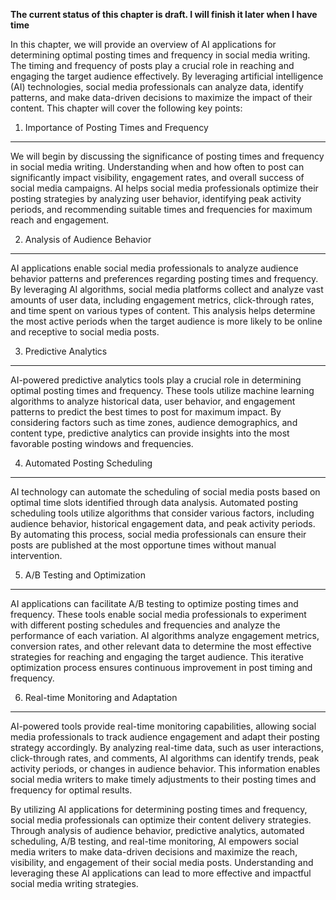 **The current status of this chapter is draft. I will finish it later when I have time**

In this chapter, we will provide an overview of AI applications for determining optimal posting times and frequency in social media writing. The timing and frequency of posts play a crucial role in reaching and engaging the target audience effectively. By leveraging artificial intelligence (AI) technologies, social media professionals can analyze data, identify patterns, and make data-driven decisions to maximize the impact of their content. This chapter will cover the following key points:

1. Importance of Posting Times and Frequency
--------------------------------------------

We will begin by discussing the significance of posting times and frequency in social media writing. Understanding when and how often to post can significantly impact visibility, engagement rates, and overall success of social media campaigns. AI helps social media professionals optimize their posting strategies by analyzing user behavior, identifying peak activity periods, and recommending suitable times and frequencies for maximum reach and engagement.

2. Analysis of Audience Behavior
--------------------------------

AI applications enable social media professionals to analyze audience behavior patterns and preferences regarding posting times and frequency. By leveraging AI algorithms, social media platforms collect and analyze vast amounts of user data, including engagement metrics, click-through rates, and time spent on various types of content. This analysis helps determine the most active periods when the target audience is more likely to be online and receptive to social media posts.

3. Predictive Analytics
-----------------------

AI-powered predictive analytics tools play a crucial role in determining optimal posting times and frequency. These tools utilize machine learning algorithms to analyze historical data, user behavior, and engagement patterns to predict the best times to post for maximum impact. By considering factors such as time zones, audience demographics, and content type, predictive analytics can provide insights into the most favorable posting windows and frequencies.

4. Automated Posting Scheduling
-------------------------------

AI technology can automate the scheduling of social media posts based on optimal time slots identified through data analysis. Automated posting scheduling tools utilize algorithms that consider various factors, including audience behavior, historical engagement data, and peak activity periods. By automating this process, social media professionals can ensure their posts are published at the most opportune times without manual intervention.

5. A/B Testing and Optimization
-------------------------------

AI applications can facilitate A/B testing to optimize posting times and frequency. These tools enable social media professionals to experiment with different posting schedules and frequencies and analyze the performance of each variation. AI algorithms analyze engagement metrics, conversion rates, and other relevant data to determine the most effective strategies for reaching and engaging the target audience. This iterative optimization process ensures continuous improvement in post timing and frequency.

6. Real-time Monitoring and Adaptation
--------------------------------------

AI-powered tools provide real-time monitoring capabilities, allowing social media professionals to track audience engagement and adapt their posting strategy accordingly. By analyzing real-time data, such as user interactions, click-through rates, and comments, AI algorithms can identify trends, peak activity periods, or changes in audience behavior. This information enables social media writers to make timely adjustments to their posting times and frequency for optimal results.

By utilizing AI applications for determining posting times and frequency, social media professionals can optimize their content delivery strategies. Through analysis of audience behavior, predictive analytics, automated scheduling, A/B testing, and real-time monitoring, AI empowers social media writers to make data-driven decisions and maximize the reach, visibility, and engagement of their social media posts. Understanding and leveraging these AI applications can lead to more effective and impactful social media writing strategies.
